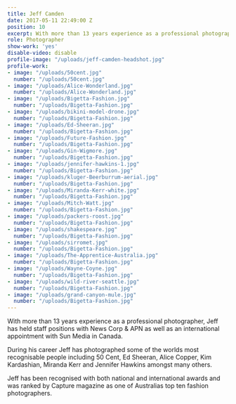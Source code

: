 ```yaml
---
title: Jeff Camden
date: 2017-05-11 22:49:00 Z
position: 10
excerpt: With more than 13 years experience as a professional photographer,
role: Photographer
show-work: 'yes'
disable-video: disable
profile-image: "/uploads/jeff-camden-headshot.jpg"
profile-work:
- image: "/uploads/50cent.jpg"
  number: "/uploads/50cent.jpg"
- image: "/uploads/Alice-Wonderland.jpg"
  number: "/uploads/Alice-Wonderland.jpg"
- image: "/uploads/Bigetta-Fashion.jpg"
  number: "/uploads/Bigetta-Fashion.jpg"
- image: "/uploads/bikini-model-drone.jpg"
  number: "/uploads/Bigetta-Fashion.jpg"
- image: "/uploads/Ed-Sheeran.jpg"
  number: "/uploads/Bigetta-Fashion.jpg"
- image: "/uploads/Future-Fashion.jpg"
  number: "/uploads/Bigetta-Fashion.jpg"
- image: "/uploads/Gin-Wigmore.jpg"
  number: "/uploads/Bigetta-Fashion.jpg"
- image: "/uploads/jennifer-hawkins-1.jpg"
  number: "/uploads/Bigetta-Fashion.jpg"
- image: "/uploads/kluger-Beerburrum-aerial.jpg"
  number: "/uploads/Bigetta-Fashion.jpg"
- image: "/uploads/Miranda-Kerr-white.jpg"
  number: "/uploads/Bigetta-Fashion.jpg"
- image: "/uploads/Mitch-Watt.jpg"
  number: "/uploads/Bigetta-Fashion.jpg"
- image: "/uploads/packers-roost.jpg"
  number: "/uploads/Bigetta-Fashion.jpg"
- image: "/uploads/shakespeare.jpg"
  number: "/uploads/Bigetta-Fashion.jpg"
- image: "/uploads/sirromet.jpg"
  number: "/uploads/Bigetta-Fashion.jpg"
- image: "/uploads/The-Apprentice-Australia.jpg"
  number: "/uploads/Bigetta-Fashion.jpg"
- image: "/uploads/Wayne-Coyne.jpg"
  number: "/uploads/Bigetta-Fashion.jpg"
- image: "/uploads/wild-river-seattle.jpg"
  number: "/uploads/Bigetta-Fashion.jpg"
- image: "/uploads/grand-canyon-mule.jpg"
  number: "/uploads/Bigetta-Fashion.jpg"
---
```


With more than 13 years experience as a professional photographer, Jeff has held staff positions with News Corp & APN as well as an international appointment with Sun Media in Canada.

During his career Jeff has photographed some of the worlds most recognisable people including 50 Cent, Ed Sheeran, Alice Copper, Kim Kardashian, Miranda Kerr and Jennifer Hawkins amongst many others. 

Jeff has been recognised with both national and international awards and was ranked by Capture magazine as one of Australias top ten fashion photographers. 
